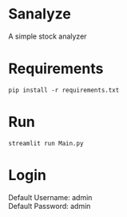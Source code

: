 # Sanalyze
A simple stock analyzer

# Requirements
```
pip install -r requirements.txt
```

# Run
```
streamlit run Main.py
```

# Login
Default Username: admin<br>
Default Password: admin